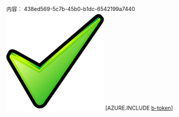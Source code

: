 内容︰ 438ed569-5c7b-45b0-b1dc-6542199a7440![图像](a6d385de-d99c-4409-9cec-3651b0612b3c.png)
[AZURE.INCLUDE [b-token](67ee66ba-e326-4fbe-acce-eb920b5f0e69.md)]
